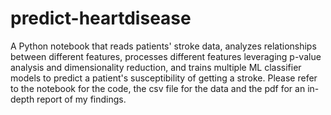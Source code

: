 # predict-heartdisease
A Python notebook that reads patients' stroke data, analyzes relationships between different features, processes different features leveraging p-value analysis and dimensionality reduction, and trains multiple ML classifier models to predict a patient's susceptibility of getting a stroke. 
Please refer to the notebook for the code, the csv file for the data and the pdf for an in-depth report of my findings.
